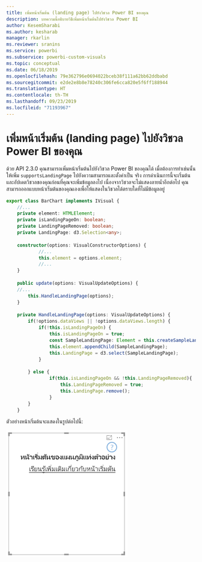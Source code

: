 ```yaml
---
title: เพิ่มหน้าเริ่มต้น (landing page) ไปยังวิชวล Power BI ของคุณ
description: บทความนี้อธิบายวิธีเพิ่มหน้าเริ่มต้นไปยังวิชวล Power BI
author: KesemSharabi
ms.author: kesharab
manager: rkarlin
ms.reviewer: sranins
ms.service: powerbi
ms.subservice: powerbi-custom-visuals
ms.topic: conceptual
ms.date: 06/18/2019
ms.openlocfilehash: 79e362796e0694022bceb38f111a62bb62ddbabd
ms.sourcegitcommit: e2de2e8b8e78240c306fe6cca820e5f6ff188944
ms.translationtype: HT
ms.contentlocale: th-TH
ms.lasthandoff: 09/23/2019
ms.locfileid: "71193967"
---
```

# <a name="add-a-landing-page-to-your-power-bi-visuals"></a>เพิ่มหน้าเริ่มต้น (landing page) ไปยังวิชวล Power BI ของคุณ

ด้วย API 2.3.0 คุณสามารถเพิ่มหน้าเริ่มต้นไปยังวิชวล Power BI ของคุณได้ เมื่อต้องการทำเช่นนั้น ให้เพิ่ม `supportsLandingPage` ไปยังความสามารถและตั้งค่าเป็น จริง การดำเนินการนี้จะเริ่มต้นและอัปเดตวิชวลของคุณก่อนที่คุณจะเพิ่มข้อมูลลงไป เนื่องจากวิชวลจะไม่แสดงลายน้ำอีกต่อไป คุณสามารถออกแบบหน้าเริ่มต้นของคุณเองเพื่อให้แสดงในวิชวลได้ตราบใดที่ไม่มีข้อมูลอยู่

```typescript
export class BarChart implements IVisual {
    //...
    private element: HTMLElement;
    private isLandingPageOn: boolean;
    private LandingPageRemoved: boolean;
    private LandingPage: d3.Selection<any>;

    constructor(options: VisualConstructorOptions) {
            //...
            this.element = options.element;
            //...
    }

    public update(options: VisualUpdateOptions) {
    //...
        this.HandleLandingPage(options);
    }

    private HandleLandingPage(options: VisualUpdateOptions) {
        if(!options.dataViews || !options.dataViews.length) {
            if(!this.isLandingPageOn) {
                this.isLandingPageOn = true;
                const SampleLandingPage: Element = this.createSampleLandingPage(); //create a landing page
                this.element.appendChild(SampleLandingPage);
                this.LandingPage = d3.select(SampleLandingPage);
            }

        } else {
                if(this.isLandingPageOn && !this.LandingPageRemoved){
                    this.LandingPageRemoved = true;
                    this.LandingPage.remove();
                }
        }
    }
```

ตัวอย่างหน้าเริ่มต้นจะแสดงในรูปต่อไปนี้:

![สกรีนช็อตของหน้าเริ่มต้น](./media/landing-page.png)
